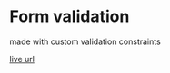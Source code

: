 # Form validation

made with custom validation constraints

[live url](https://qirele.github.io/form-validation/)
